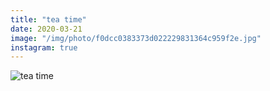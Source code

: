 ```yaml
---
title: "tea time"
date: 2020-03-21
image: "/img/photo/f0dcc0383373d022229831364c959f2e.jpg"
instagram: true
---
```


![tea time](/img/photo/f0dcc0383373d022229831364c959f2e.jpg)
